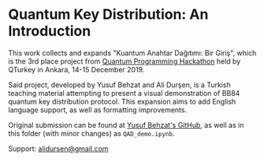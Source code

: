 # Quantum Key Distribution: An Introduction

This work collects and expands "Kuantum Anahtar Dağıtımı: Bir Giriş",
which is the 3rd place project from [Quantum Programming Hackathon](https://www.qturkey.org/hackathon)
held by QTurkey in Ankara, 14-15 December 2019.

Said project, developed by Yusuf Behzat and Ali Durşen, is a Turkish teaching material
attempting to present a visual demonstration of BB84 quantum key distribution protocol.
This expansion aims to add English language support, as well as formatting improvements.

Original submission can be found at [Yusuf Behzat's GitHub](https://github.com/yusufbehzat/QKD_giris/blob/9989f4c88f5b70f9d96e5003d92071b8b9b9a3fa/QAD-demo.ipynb), as well as in this folder (with minor changes) as `QAD_demo.ipynb`.

Support: alidursen@gmail.com
